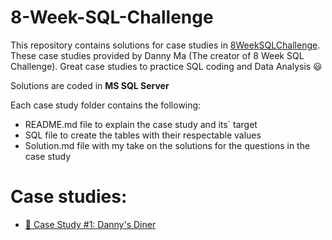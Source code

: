 # 8-Week-SQL-Challenge

This repository contains solutions for case studies in <a href="https://8weeksqlchallenge.com">8WeekSQLChallenge</a>.
These case studies provided by Danny Ma (The creator of 8 Week SQL Challenge). Great case studies to practice SQL coding and Data Analysis 😃

Solutions are coded in **MS SQL Server**

Each case study folder contains the following:
* README.md file to explain the case study and its` target
* SQL file to create the tables with their respectable values
* Solution.md file with my take on the solutions for the questions in the case study

# Case studies:
* <a href="https://github.com/orseg/8-Week-SQL-Challenge/tree/main/Case%20Study%20%231%20-%20Danny's%20Diner">🍜 Case Study #1: Danny's Diner</a>
 
